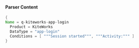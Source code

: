 #### Parser Content
```Java
{
Name = q-kiteworks-app-login
  Product = KiteWorks
  DataType = "app-login"
  Conditions = [ """Session started""", """Activity:""" ]
}
```